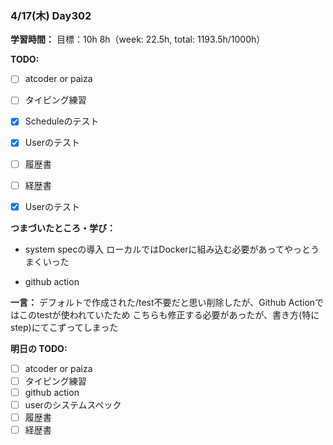 ### 4/17(木) Day302

**学習時間：**
目標：10h
8h（week: 22.5h, total: 1193.5h/1000h）

**TODO:**
- [ ] atcoder or paiza
- [ ] タイピング練習
- [x] Scheduleのテスト
- [x] Userのテスト
- [ ] 履歴書
- [ ] 経歴書

- [x] Userのテスト

**つまづいたところ・学び：**
- system specの導入
ローカルではDockerに組み込む必要があってやっとうまくいった

- github action

**一言：**
デフォルトで作成された/test不要だと思い削除したが、Github Actionではこのtestが使われていたため
こちらも修正する必要があったが、書き方(特にstep)にてこずってしまった

**明日の TODO:**
- [ ] atcoder or paiza
- [ ] タイピング練習
- [ ] github action
- [ ] userのシステムスペック
- [ ] 履歴書
- [ ] 経歴書
